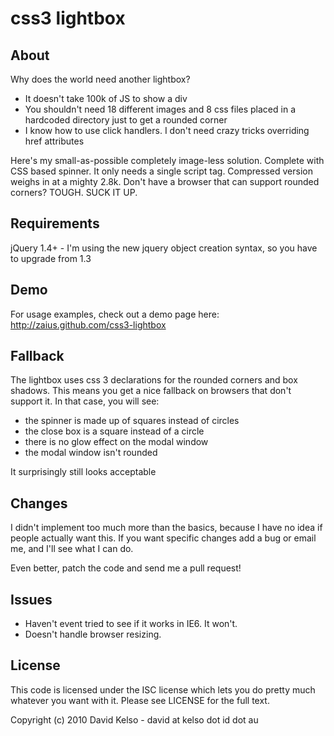 # css3 lightbox

## About
Why does the world need another lightbox?

* It doesn't take 100k of JS to show a div
* You shouldn't need 18 different images and 8 css files placed in a hardcoded 
directory just to get a rounded corner
* I know how to use click handlers. I don't need crazy tricks overriding href attributes

Here's my small-as-possible completely image-less solution. Complete with CSS 
based spinner. It only needs a single script tag. Compressed version weighs in 
at a mighty 2.8k. Don't have a browser that can support rounded corners? 
TOUGH. SUCK IT UP.

## Requirements
jQuery 1.4+ - I'm using the new jquery object creation syntax, so you have to 
upgrade from 1.3

## Demo
For usage examples, check out a demo page here:
http://zaius.github.com/css3-lightbox

## Fallback
The lightbox uses css 3 declarations for the rounded corners and box shadows. 
This means you get a nice fallback on browsers that don't support it. In that
case, you will see:

* the spinner is made up of squares instead of circles
* the close box is a square instead of a circle
* there is no glow effect on the modal window
* the modal window isn't rounded

It surprisingly still looks acceptable

## Changes
I didn't implement too much more than the basics, because I have no idea if 
people actually want this. If you want specific changes add a bug or email me,
and I'll see what I can do.

Even better, patch the code and send me a pull request!

## Issues
* Haven't event tried to see if it works in IE6. It won't.
* Doesn't handle browser resizing.

## License
This code is licensed under the ISC license which lets you do pretty much
whatever you want with it. Please see LICENSE for the full text.

Copyright (c) 2010 David Kelso - david at kelso dot id dot au
